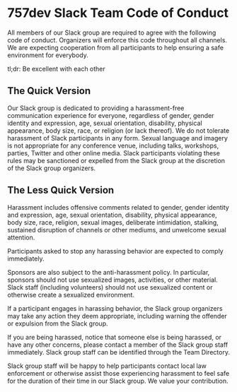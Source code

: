 # 757dev Slack Team Code of Conduct

All members of our Slack group are required to agree with the following code of conduct. Organizers will enforce this code throughout all channels. We are expecting cooperation from all participants to help ensuring a safe environment for everybody.

tl;dr: Be excellent with each other

## The Quick Version

Our Slack group is dedicated to providing a harassment-free communication experience for everyone, regardless of gender, gender identity and expression, age, sexual orientation, disability, physical appearance, body size, race, or religion (or lack thereof). We do not tolerate harassment of Slack participants in any form. Sexual language and imagery is not appropriate for any conference venue, including talks, workshops, parties, Twitter and other online media. Slack participants violating these rules may be sanctioned or expelled from the Slack group at the discretion of the Slack group organizers.

## The Less Quick Version

Harassment includes offensive comments related to gender, gender identity and expression, age, sexual orientation, disability, physical appearance, body size, race, religion, sexual images, deliberate intimidation, stalking, sustained disruption of channels or other mediums, and unwelcome sexual attention.

Participants asked to stop any harassing behavior are expected to comply immediately.

Sponsors are also subject to the anti-harassment policy. In particular, sponsors should not use sexualized images, activities, or other material. Slack staff (including volunteers) should not use sexualized content or otherwise create a sexualized environment.

If a participant engages in harassing behavior, the Slack group organizers may take any action they deem appropriate, including warning the offender or expulsion from the Slack group.

If you are being harassed, notice that someone else is being harassed, or have any other concerns, please contact a member of the Slack group staff immediately. Slack group staff can be identified through the Team Directory.

Slack group staff will be happy to help participants contact local law enforcement or otherwise assist those experiencing harassment to feel safe for the duration of their time in our Slack group. We value your contribution.
